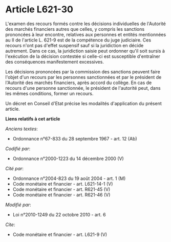 # Article L621-30

L'examen des recours formés contre les décisions individuelles de l'Autorité des marchés financiers autres que celles, y
compris les sanctions prononcées à leur encontre, relatives aux personnes et entités mentionnées au II de l'article L. 621-9
est de la compétence du juge judiciaire. Ces recours n'ont pas d'effet suspensif sauf si la juridiction en décide autrement.
Dans ce cas, la juridiction saisie peut ordonner qu'il soit sursis à l'exécution de la décision contestée si celle-ci est
susceptible d'entraîner des conséquences manifestement excessives. 

Les décisions prononcées par la commission des sanctions peuvent faire l'objet d'un recours par les personnes sanctionnées et
par le président de l'Autorité des marchés financiers, après accord du collège. En cas de recours d'une personne sanctionnée,
le président de l'autorité peut, dans les mêmes conditions, former un recours. 

Un décret en Conseil d'Etat précise les modalités d'application du présent article.

**Liens relatifs à cet article**

_Anciens textes_:

  - Ordonnance n°67-833 du 28 septembre 1967 - art. 12 (Ab)

_Codifié par_:

  - Ordonnance n°2000-1223 du 14 décembre 2000 (V)

_Cité par_:

  - Ordonnance n°2004-823 du 19 août 2004 - art. 1 (M)
  - Code monétaire et financier - art. L621-14-1 (V)
  - Code monétaire et financier - art. R621-45 (V)
  - Code monétaire et financier - art. R621-46 (V)

_Modifié par_:

  - Loi n°2010-1249 du 22 octobre 2010 - art. 6

_Cite_:

  - Code monétaire et financier - art. L621-9 (V)
